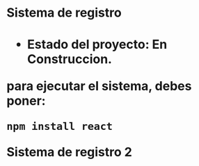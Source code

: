 <h1> Sistema de registro <h1>

- Estado del proyecto: En Construccion.

para ejecutar el sistema, debes poner:

```npm install react```

Sistema de registro 2
